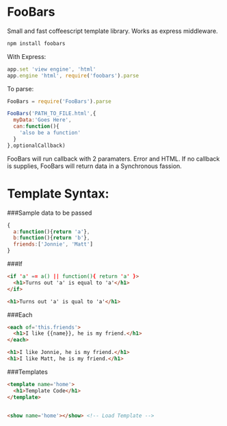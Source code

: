 FooBars
=======

Small and fast coffeescript template library.
Works as express middleware.

```javascript
npm install foobars
```

With Express:

```javascript
app.set 'view engine', 'html'
app.engine 'html', require('foobars').parse
```


To parse:

```javascript
FooBars = require('FooBars').parse

FooBars('PATH_TO_FILE.html',{
  myData:'Goes Here',
  can:function(){
    'also be a function'
  }
},optionalCallback)
```

FooBars will run callback with 2 paramaters. Error and HTML.
If no callback is supplies, FooBars will return data in a Synchronous fassion.


Template Syntax:
==


###Sample data to be passed

```javascript
{
  a:function(){return 'a'},
  b:function(){return 'b'},
  friends:['Jonnie', 'Matt']
}
```

###If

```html
<if 'a' == a() || function(){ return 'a' }>
  <h1>Turns out 'a' is equal to 'a'</h1>
</if>
```

```html
<h1>Turns out 'a' is qual to 'a'</h1>
```


###Each

```html
<each of='this.friends'>
  <h1>I like {{name}}, he is my friend.</h1>
</each>
```

```html
<h1>I like Jonnie, he is my friend.</h1>
<h1>I like Matt, he is my friend.</h1>
```

###Templates

```html
<template name='home'>
  <h1>Template Code</h1>
</template>


<show name='home'></show> <!-- Load Template -->

```
